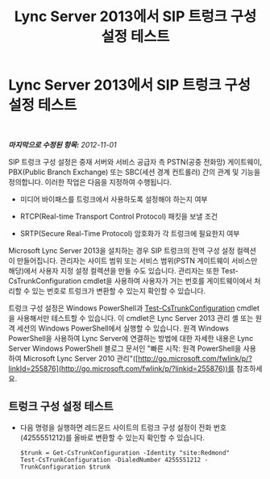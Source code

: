 ﻿---
title: Lync Server 2013에서 SIP 트렁크 구성 설정 테스트
TOCTitle: Lync Server 2013에서 SIP 트렁크 구성 설정 테스트
ms:assetid: c8712308-0e2d-4e39-8f90-d1a250487a94
ms:mtpsurl: https://technet.microsoft.com/ko-kr/library/JJ721880(v=OCS.15)
ms:contentKeyID: 49885978
ms.date: 08/10/2015
mtps_version: v=OCS.15
ms.translationtype: HT
---

# Lync Server 2013에서 SIP 트렁크 구성 설정 테스트

 

_**마지막으로 수정된 항목:** 2012-11-01_

SIP 트렁크 구성 설정은 중재 서버와 서비스 공급자 측 PSTN(공중 전화망) 게이트웨이, PBX(Public Branch Exchange) 또는 SBC(세션 경계 컨트롤러) 간의 관계 및 기능을 정의합니다. 이러한 작업은 다음을 지정하여 수행됩니다.

  - 미디어 바이패스를 트렁크에서 사용하도록 설정해야 하는지 여부

  - RTCP(Real-time Transport Control Protocol) 패킷을 보낼 조건

  - SRTP(Secure Real-Time Protocol) 암호화가 각 트렁크에 필요한지 여부

Microsoft Lync Server 2013을 설치하는 경우 SIP 트렁크의 전역 구성 설정 컬렉션이 만들어집니다. 관리자는 사이트 범위 또는 서비스 범위(PSTN 게이트웨이 서비스만 해당)에서 사용자 지정 설정 컬렉션을 만들 수도 있습니다. 관리자는 또한 Test-CsTrunkConfiguration cmdlet을 사용하여 사용자가 거는 번호를 게이트웨이에서 처리할 수 있는 번호로 트렁크가 변환할 수 있는지 확인할 수 있습니다.

트렁크 구성 설정은 Windows PowerShell과 [Test-CsTrunkConfiguration](https://docs.microsoft.com/en-us/powershell/module/skype/Test-CsTrunkConfiguration) cmdlet을 사용해서만 테스트할 수 있습니다. 이 cmdlet은 Lync Server 2013 관리 셸 또는 원격 세션의 Windows PowerShell에서 실행할 수 있습니다. 원격 Windows PowerShell을 사용하여 Lync Server에 연결하는 방법에 대한 자세한 내용은 Lync Server Windows PowerShell 블로그 문서인 "빠른 시작: 원격 PowerShell을 사용하여 Microsoft Lync Server 2010 관리"([http://go.microsoft.com/fwlink/p/?linkId=255876](http://go.microsoft.com/fwlink/p/?linkid=255876))를 참조하세요.

## 트렁크 구성 설정 테스트

  - 다음 명령을 실행하면 레드몬드 사이트의 트렁크 구성 설정이 전화 번호(4255551212)를 올바로 변환할 수 있는지 확인할 수 있습니다.
    
        $trunk = Get-CsTrunkConfiguration -Identity "site:Redmond"
        Test-CsTrunkConfiguration -DialedNumber 4255551212 -TrunkConfiguration $trunk

